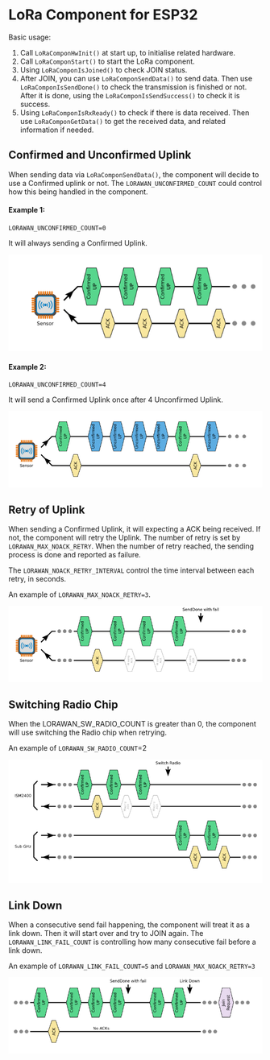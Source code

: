 # LoRa Component for ESP32



Basic usage:

1. Call `LoRaComponHwInit()` at start up, to initialise related hardware.
2. Call `LoRaComponStart()` to start the LoRa component.
3. Using `LoRaComponIsJoined()` to check JOIN status.
4. After JOIN, you can use `LoRaComponSendData()` to send data. Then use `LoRaComponIsSendDone()` to check the transmission is finished or not. After it is done, using the `LoRaComponIsSendSuccess()` to check it is success.
5. Using `LoRaComponIsRxReady()` to check if there is data received. Then use `LoRaComponGetData()` to get the received data, and related information if needed.



## Confirmed and Unconfirmed Uplink 

When sending data via `LoRaComponSendData()`, the component will decide to use a Confirmed uplink or not. The `LORAWAN_UNCONFIRMED_COUNT` could control how this being handled in the component.

#### Example 1:

```
LORAWAN_UNCONFIRMED_COUNT=0
```

It will always sending a Confirmed Uplink.

![UnconfirmedCount_0](doc/UnconfirmedCount_0.png)

#### Example 2:

```
LORAWAN_UNCONFIRMED_COUNT=4
```

It will send a Confirmed Uplink once after 4 Unconfirmed Uplink.

![UnconfirmedCount_4](doc/UnconfirmedCount_4.png)



## Retry of Uplink

When sending a Confirmed Uplink, it will expecting a ACK being received. If not, the component will retry the Uplink. The number of retry is set by `LORAWAN_MAX_NOACK_RETRY`. When the number of retry reached, the sending process is done and reported as failure.

The `LORAWAN_NOACK_RETRY_INTERVAL` control the time interval between each retry, in seconds.

An example of `LORAWAN_MAX_NOACK_RETRY=3`.

![NoAckRetry](doc/NoAckRetry.png)



## Switching Radio Chip

When the LORAWAN_SW_RADIO_COUNT is greater than 0, the component will use switching the Radio chip when retrying. 

An example of `LORAWAN_SW_RADIO_COUNT`=2

![SwitchRadio](doc/SwitchRadio.png)



## Link Down

When a consecutive send fail happening, the component will treat it as a link down. Then it will start over and try to JOIN again. The `LORAWAN_LINK_FAIL_COUNT` is controlling how many consecutive fail before a link down.

An example of `LORAWAN_LINK_FAIL_COUNT=5` and `LORAWAN_MAX_NOACK_RETRY=3`

![LinkDown](doc/LinkDown.png)
